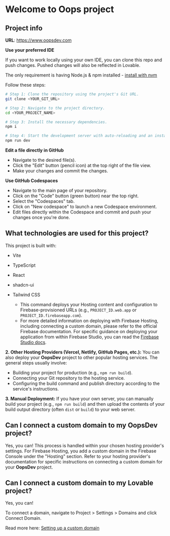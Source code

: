 # Welcome to Oops project

## Project info

**URL**: https://www.oopsdev.com


**Use your preferred IDE**

If you want to work locally using your own IDE, you can clone this repo and push changes. Pushed changes will also be reflected in Lovable.

The only requirement is having Node.js & npm installed - [install with nvm](https://github.com/nvm-sh/nvm#installing-and-updating)

Follow these steps:

```sh
# Step 1: Clone the repository using the project's Git URL.
git clone <YOUR_GIT_URL>

# Step 2: Navigate to the project directory.
cd <YOUR_PROJECT_NAME>

# Step 3: Install the necessary dependencies.
npm i

# Step 4: Start the development server with auto-reloading and an instant preview.
npm run dev
```

**Edit a file directly in GitHub**

- Navigate to the desired file(s).
- Click the "Edit" button (pencil icon) at the top right of the file view.
- Make your changes and commit the changes.

**Use GitHub Codespaces**

- Navigate to the main page of your repository.
- Click on the "Code" button (green button) near the top right.
- Select the "Codespaces" tab.
- Click on "New codespace" to launch a new Codespace environment.
- Edit files directly within the Codespace and commit and push your changes once you're done.

## What technologies are used for this project?

This project is built with:

- Vite
- TypeScript
- React
- shadcn-ui
- Tailwind CSS


   *   This command deploys your Hosting content and configuration to Firebase-provisioned URLs (e.g., `PROJECT_ID.web.app` or `PROJECT_ID.firebaseapp.com`).
   *   For more detailed information on deploying with Firebase Hosting, including connecting a custom domain, please refer to the official Firebase documentation. For specific guidance on deploying your application from within Firebase Studio, you can read the [Firebase Studio docs](https://firebase.google.com/docs/studio/deploy-app).

**2. Other Hosting Providers (Vercel, Netlify, GitHub Pages, etc.):**
   You can also deploy your **OopsDev** project to other popular hosting services. The general steps usually involve:
   *   Building your project for production (e.g., `npm run build`).
   *   Connecting your Git repository to the hosting service.
   *   Configuring the build command and publish directory according to the service's instructions.

**3. Manual Deployment:**
   If you have your own server, you can manually build your project (e.g., `npm run build`) and then upload the contents of your build output directory (often `dist` or `build`) to your web server.

## Can I connect a custom domain to my OopsDev project?

Yes, you can! This process is handled within your chosen hosting provider's settings.
For Firebase Hosting, you add a custom domain in the Firebase Console under the "Hosting" section.
Refer to your hosting provider's documentation for specific instructions on connecting a custom domain for your **OopsDev** project.


## Can I connect a custom domain to my Lovable project?

Yes, you can!

To connect a domain, navigate to Project > Settings > Domains and click Connect Domain.

Read more here: [Setting up a custom domain](https://docs.lovable.dev/features/custom-domain#custom-domain)
